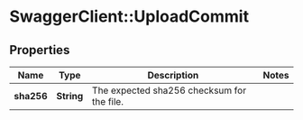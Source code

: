 # SwaggerClient::UploadCommit

## Properties
Name | Type | Description | Notes
------------ | ------------- | ------------- | -------------
**sha256** | **String** | The expected sha256 checksum for the file. | 


